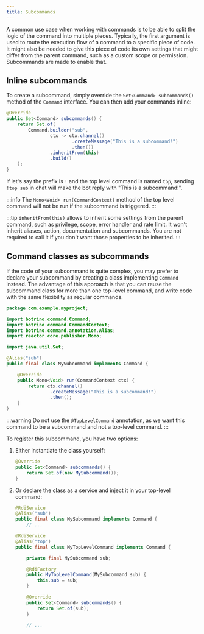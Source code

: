 ```yaml
---
title: Subcommands
---
```


A common use case when working with commands is to be able to split the logic of the command into multiple pieces. Typically, the first argument is used to route the execution flow of a command to a specific piece of code. It might also be needed to give this piece of code its own settings that might differ from the parent command, such as a custom scope or permission. Subcommands are made to enable that.

## Inline subcommands

To create a subcommand, simply override the `Set<Command> subcommands()` method of the `Command` interface. You can then add your commands inline:

```java
@Override
public Set<Command> subcommands() {
    return Set.of(
        Command.builder("sub",
                ctx -> ctx.channel()
                        .createMessage("This is a subcommand!")
                        .then())
                .inheritFrom(this)
                .build()
    );
}
```

If let's say the prefix is `!` and the top level command is named `top`, sending `!top sub` in chat will make the bot reply with "This is a subcommand!".

:::info
The `Mono<Void> run(CommandContext)` method of the top level command will not be run if the subcommand is triggered.
:::

:::tip
`inheritFrom(this)` allows to inherit some settings from the parent command, such as privilege, scope, error handler and rate limit. It won't inherit aliases, action, documentation and subcommands. You are not required to call it if you don't want those properties to be inherited.
:::

## Command classes as subcommands

If the code of your subcommand is quite complex, you may prefer to declare your subcommand by creating a class implementing `Command` instead. The advantage of this approach is that you can reuse the subcommand class for more than one top-level command, and write code with the same flexibility as regular commands.

```java
package com.example.myproject;

import botrino.command.Command;
import botrino.command.CommandContext;
import botrino.command.annotation.Alias;
import reactor.core.publisher.Mono;

import java.util.Set;

@Alias("sub")
public final class MySubcommand implements Command {

    @Override
    public Mono<Void> run(CommandContext ctx) {
        return ctx.channel()
                .createMessage("This is a subcommand!")
                .then();
    }
}
```

:::warning
Do not use the `@TopLevelCommand` annotation, as we want this command to be a subcommand and not a top-level command.
:::

To register this subcommand, you have two options:

1. Either instantiate the class yourself:
    ```java title="MyTopLevelCommand.java"
    @Override
    public Set<Command> subcommands() {
        return Set.of(new MySubcommand());
    }
    ```
2. Or declare the class as a service and inject it in your top-level command:
    ```java title="MySubcommand.java"
    @RdiService
    @Alias("sub")
    public final class MySubcommand implements Command {
        // ...
    ```
    ```java title="MyTopLevelCommand.java"
    @RdiService
    @Alias("top")
    public final class MyTopLevelCommand implements Command {

        private final MySubcommand sub;

        @RdiFactory
        public MyTopLevelCommand(MySubcommand sub) {
            this.sub = sub;
        }

        @Override
        public Set<Command> subcommands() {
            return Set.of(sub);
        }

        // ...
    ```
